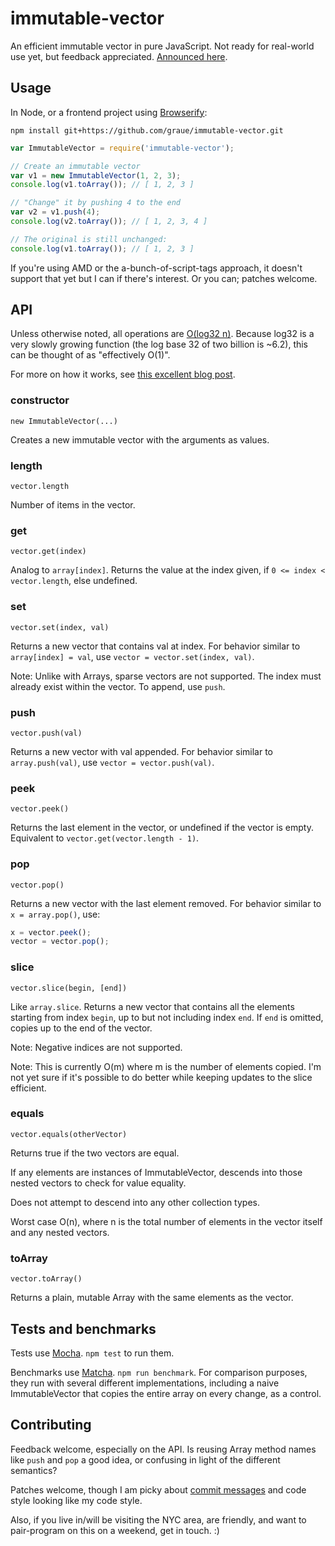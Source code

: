 # immutable-vector

An efficient immutable vector in pure JavaScript. Not ready for
real-world use yet, but feedback appreciated. [Announced
here](https://scott.mn/2014/03/24/implementing_immutable_vectors_javascript/).


## Usage

In Node, or a frontend project using
[Browserify](http://browserify.org):

`npm install git+https://github.com/graue/immutable-vector.git`

~~~.js
var ImmutableVector = require('immutable-vector');

// Create an immutable vector
var v1 = new ImmutableVector(1, 2, 3);
console.log(v1.toArray()); // [ 1, 2, 3 ]

// "Change" it by pushing 4 to the end
var v2 = v1.push(4);
console.log(v2.toArray()); // [ 1, 2, 3, 4 ]

// The original is still unchanged:
console.log(v1.toArray()); // [ 1, 2, 3 ]
~~~

If you're using AMD or the a-bunch-of-script-tags approach, it doesn't
support that yet but I can if there's interest. Or you can; patches
welcome.


## API

Unless otherwise noted, all operations are [O(log32
n)](https://en.wikipedia.org/wiki/Big_O_notation). Because log32 is a
very slowly growing function (the log base 32 of two billion is ~6.2),
this can be thought of as "effectively O(1)".

For more on how it works, see [this excellent blog
post](http://hypirion.com/musings/understanding-persistent-vector-pt-1).

### constructor

`new ImmutableVector(...)`

Creates a new immutable vector with the arguments as values.

### length

`vector.length`

Number of items in the vector.

### get

`vector.get(index)`

Analog to `array[index]`. Returns the value at the index given, if `0
<= index < vector.length`, else undefined.

### set

`vector.set(index, val)`

Returns a new vector that contains val at index. For behavior similar
to `array[index] = val`, use `vector = vector.set(index, val)`.

Note: Unlike with Arrays, sparse vectors are not supported. The index
must already exist within the vector. To append, use `push`.

### push

`vector.push(val)`

Returns a new vector with val appended. For behavior similar to
`array.push(val)`, use `vector = vector.push(val)`.

### peek

`vector.peek()`

Returns the last element in the vector, or undefined if the vector is
empty. Equivalent to `vector.get(vector.length - 1)`.

### pop

`vector.pop()`

Returns a new vector with the last element removed. For behavior
similar to `x = array.pop()`, use:

~~~.js
x = vector.peek();
vector = vector.pop();
~~~

### slice

`vector.slice(begin, [end])`

Like `array.slice`. Returns a new vector that contains all the
elements starting from index `begin`, up to but not including index
`end`. If `end` is omitted, copies up to the end of the vector.

Note: Negative indices are not supported.

Note: This is currently O(m) where m is the number of elements copied.
I'm not yet sure if it's possible to do better while keeping updates
to the slice efficient.

### equals

`vector.equals(otherVector)`

Returns true if the two vectors are equal.

If any elements are instances of ImmutableVector, descends into those
nested vectors to check for value equality.

Does not attempt to descend into any other collection types.

Worst case O(n), where n is the total number of elements in the vector
itself and any nested vectors.

### toArray

`vector.toArray()`

Returns a plain, mutable Array with the same elements as the vector.


## Tests and benchmarks

Tests use [Mocha](http://visionmedia.github.io/mocha/). `npm test` to
run them.

Benchmarks use [Matcha](https://github.com/logicalparadox/matcha).
`npm run benchmark`. For comparison purposes, they run with several
different implementations, including a naive ImmutableVector that
copies the entire array on every change, as a control.


## Contributing

Feedback welcome, especially on the API. Is reusing Array method names
like `push` and `pop` a good idea, or confusing in light of the
different semantics?

Patches welcome, though I am picky about [commit
messages](http://tbaggery.com/2008/04/19/a-note-about-git-commit-messages.html)
and code style looking like my code style.

Also, if you live in/will be visiting the NYC area, are friendly, and
want to pair-program on this on a weekend, get in touch. :)
